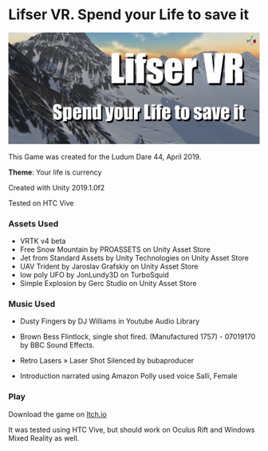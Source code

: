# Lifser VR. Spend your Life to save it
![](TitleCard.png?raw=true)

This Game was created for the Ludum Dare 44, April 2019.

**Theme**: Your life is currency

Created with Unity 2019.1.0f2

Tested on HTC Vive

### Assets Used
* VRTK v4 beta 
* Free Snow Mountain by PROASSETS on Unity Asset Store
* Jet from Standard Assets by Unity Technologies on Unity Asset Store
* UAV Trident by Jaroslav Grafskiy on Unity Asset Store
* low poly UFO  by JonLundy3D on TurboSquid
* Simple Explosion by Gerc Studio on Unity Asset Store


### Music Used
* Dusty Fingers by DJ Williams in Youtube Audio Library
* Brown Bess Flintlock, single shot fired. (Manufactured 1757) - 07019170 by BBC Sound Effects. 
* Retro Lasers » Laser Shot Silenced by bubaproducer 

* Introduction narrated using Amazon Polly 
used voice Salli, Female

### Play 

Download the game on [Itch.io](https://saoigames.itch.io/lifser)

It was tested using HTC Vive, but should work on Oculus Rift and Windows Mixed Reality as well. 
